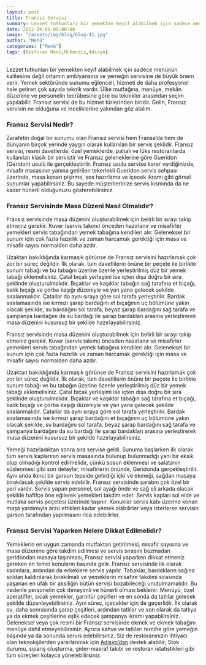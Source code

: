 ```yaml
---
layout: post
title: Fransız Servisi
summary: Lezzet tutkunları bir yemekten keyif alabilmek için sadece menünün kalitesine değil ortamın ambiyansına ve yemeğin servisine de büyük önem verir.
date: 2022-09-08 09:00:00
image: "/assets/img/blog/blog-41.jpg"
author: "Menü"
categories: ["Menü"]
tags: [Restoran Menü,Mühendis,Adisyo]
---
```

Lezzet tutkunları bir yemekten keyif alabilmek için sadece menünün kalitesine değil ortamın ambiyansına ve yemeğin servisine de büyük önem verir. Yemek sektöründe sunumu eğlenceli, hizmeti de daha profesyonel hale getiren çok sayıda teknik vardır. Ülke mutfağına, menüye, mekân düzenine ve personelin tecrübesine göre bu teknikler arasından seçim yapılabilir. Fransız servisi de bu hizmet türlerinden biridir. Gelin, Fransız servisin ne olduğuna ve inceliklerine yakından göz atalım.



### Fransız Servisi Nedir?

Zarafetin doğal bir sunumu olan Fransız servisi hem Fransa’da hem de dünyanın birçok yerinde yaygın olarak kullanılan bir servis şeklidir. Fransız servisi, resmi davetlerde, özel yemeklerde, pahalı ve lüks restoranlarda kullanılan klasik bir servistir ve Fransız geleneklerine göre Gueridon (Geridon) usulü ile gerçekleştirilir. Fransız usulu servise karar verdiğinizde, misafir masasının yanına getirilen tekerlekli Gueridon servis sehpası üzerinde, masa kenarı pişirme, sos hazırlama ve içecek ikramı gibi görsel sunumlar yapabilirsiniz. Bu sayede müşterilerinize servis kısmında da ne kadar hünerli olduğunuzu gösterebilirsiniz.


### Fransız Servisinde Masa Düzeni Nasıl Olmalıdır?

Fransız servisinde masa düzenini oluşturabilmek için belirli bir sırayı takip etmeniz gerekir. Kuver (servis takımı) önceden hazırlanır ve misafirler yemekleri servis tabağından yemek tabağına kendileri alır. Geleneksel bir sunum için çok fazla hazırlık ve zaman harcamak gerektiği için masa ve misafir sayısı normalden daha azdır. 

Uzaktan bakıldığında karmaşık görünse de Fransız servisini hazırlamak çok zor bir süreç değildir. İlk olarak, tüm davetlilerin önüne bir peçete ile birlikte sunum tabağı ve bu tabağın üzerine özenle yerleştirilmiş düz bir yemek tabağı eklemelisiniz. Çatal bıçak yerleşimi ise içten dışa doğru bir sıra şeklinde oluşturulmalıdır. Bıçaklar ve kaşıklar tabağın sağ tarafına et bıçağı, balık bıçağı ve çorba kaşığı düzeniyle ve yan yana gelecek şekilde sıralanmalıdır. Çatallar da aynı sıraya göre sol tarafa yerleştirilir. Bardak sıralamasında ise kırmızı şarap bardağını et bıçağının uç bölümüne yakın olacak şekilde, su bardağını sol tarafa, beyaz şarap bardağını sağ tarafa ve şampanya bardağını da su bardağı ile şarap bardakları arasına yerleştirerek masa düzenini kusursuz bir şekilde hazırlayabilirsiniz.

Fransız servisinde masa düzenini oluşturabilmek için belirli bir sırayı takip etmeniz gerekir. Kuver (servis takımı) önceden hazırlanır ve misafirler yemekleri servis tabağından yemek tabağına kendileri alır. Geleneksel bir sunum için çok fazla hazırlık ve zaman harcamak gerektiği için masa ve misafir sayısı normalden daha azdır.

Uzaktan bakıldığında karmaşık görünse de Fransız servisini hazırlamak çok zor bir süreç değildir. İlk olarak, tüm davetlilerin önüne bir peçete ile birlikte sunum tabağı ve bu tabağın üzerine özenle yerleştirilmiş düz bir yemek tabağı eklemelisiniz. Çatal bıçak yerleşimi ise içten dışa doğru bir sıra şeklinde oluşturulmalıdır. Bıçaklar ve kaşıklar tabağın sağ tarafına et bıçağı, balık bıçağı ve çorba kaşığı düzeniyle ve yan yana gelecek şekilde sıralanmalıdır. Çatallar da aynı sıraya göre sol tarafa yerleştirilir. Bardak sıralamasında ise kırmızı şarap bardağını et bıçağının uç bölümüne yakın olacak şekilde, su bardağını sol tarafa, beyaz şarap bardağını sağ tarafa ve şampanya bardağını da su bardağı ile şarap bardakları arasına yerleştirerek masa düzenini kusursuz bir şekilde hazırlayabilirsiniz.

Yemeği hazırladıktan sonra sıra servise geldi. Sunuma başlarken ilk olarak tüm servis kaplarının servis masasında bulunup bulunmadığı yani bir eksik olup olmadığı kontrol edilmelidir, çünkü sosun eklenmesi ve salatanın süslenmesi gibi son detaylar, misafirlerin önünde, Geridonda gerçekleştirilir. Aynı anda ikinci bir garson tepside getirdiği içki ve ekmeği, sağdan masaya bırakılacak şekilde servis edebilir. Fransız servisinde şarabın çok özel bir yeri vardır. Servis yapan personel, sol ayağı önde ve sağ eli arkada olacak şekilde hafifçe öne eğilerek yemekleri takdim eder. Servis kapları sol elde ve mutlaka servis peçetesi üzerinde taşınır. Konuklar servis kabı üzerine konan maşa yardımıyla arzu ettikleri kadar yemek alabilirler veya isterlerse servisin garson tarafından yapılmasını rica edebilirler.


### Fransız Servisi Yaparken Nelere Dikkat Edilmelidir?

Yemeklerin en uygun zamanda mutfaktan getirilmesi, misafir sayısına ve masa düzenine göre takdim edilmesi ve servis sırasını bozmadan geridondan masaya taşınması, Fransız servisi yaparken dikkat etmeniz gereken en temel konuların başında gelir. Fransız servisinde ilk olarak kadınlara, ardından da erkeklere servis yapılır. Tabaklar, bardakların sağına soldan kaldırılarak bırakılmalı ve yemeklerin misafire takdimi sırasında yaşanan en ufak bir aksiliğin bütün servisi bozabileceği unutulmamalıdır. Bu nedenle personelin çok deneyimli ve hünerli olması beklenir.
Menüyü; özel aperatifler, sıcak yemekler, garnitür çeşitleri ve en sonda da tatlılar gelecek şekilde düzenleyebilirsiniz. Aynı süreç, içecekler için de geçerlidir. İlk olarak su, daha sonrasında şarap çeşitleri, ardından tatlılar ve son olarak da tatlıya ya da ekmek çeşitlerine eşlik edecek şampanya ikramı yapabilirsiniz. Geleneksel veya çok resmi bir Fransız servisinde ekmek ve ekmek tabağını menüye dahil etmeyebilirsiniz. Ayrıca kahve ve tatlıları tercihe göre yemeğin başında ya da sonunda servis edebilirsiniz.
Siz de restoranınızın ihtiyacı olan teknolojilerden yararlanmak için <a href="https://adisyo.com/index.html" target="_blank">Adisyo’dan<a> destek alabilir; Stok durumu, sipariş oluşturma, gider-masraf takibi ve restoran istatistikleri gibi tüm süreçleri kolayca yönetebilirsiniz.














